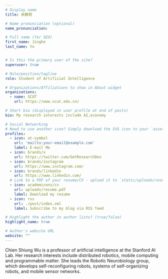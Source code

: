 ```yaml
---
# Display name
title: 余静荷

# Name pronunciation (optional)
name_pronunciation: 

# Full name (for SEO)
first_name: Jinghe
last_name: Yu


# Is this the primary user of the site?
superuser: true

# Role/position/tagline
role: Student of Artificial Intelligence

# Organizations/Affiliations to show in About widget
organizations:
  - name: SCUT
    url: https://www.scut.edu.cn/

# Short bio (displayed in user profile at end of posts)
bio: My research interests include AI,economy

# Social Networking
# Need to use another icon? Simply download the SVG icon to your `assets/media/icons/` folder.
profiles:
  - icon: at-symbol
    url: 'mailto:your-email@example.com'
    label: E-mail Me
  - icon: brands/x
    url: https://twitter.com/GetResearchDev
  - icon: brands/instagram
    url: https://www.instagram.com/
  - icon: brands/linkedin
    url: https://www.linkedin.com/
  # Link to a PDF of your resume/CV - upload it to `static/uploads/resume.pdf`
  - icon: academicons/cv
    url: uploads/resume.pdf
    label: Download my resume
  - icon: rss
    url: ./post/index.xml
    label: Subscribe to my blog via RSS feed

# Highlight the author in author lists? (true/false)
highlight_name: true

# Author's website URL
website: ""
---
```


Chien Shiung Wu is a professor of artificial intelligence at the Stanford AI Lab. Her research interests include
distributed robotics, mobile computing and programmable matter. She leads the Robotic Neurobiology group, which develops
self-reconfiguring robots, systems of self-organizing robots, and mobile sensor networks.
